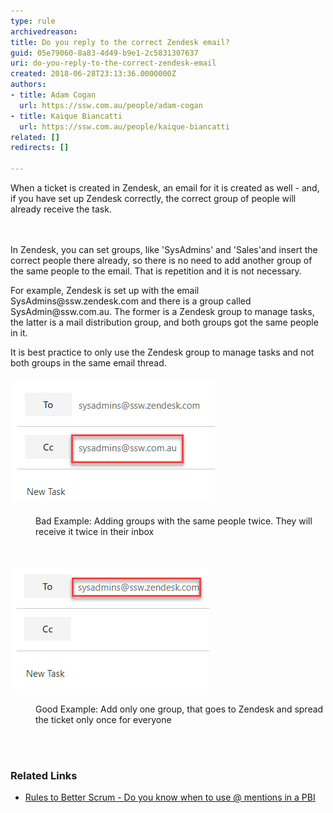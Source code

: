 ```yaml
---
type: rule
archivedreason: 
title: Do you reply to the correct Zendesk email?
guid: 05e79060-8a83-4d49-b9e1-2c5831307637
uri: do-you-reply-to-the-correct-zendesk-email
created: 2018-06-28T23:13:36.0000000Z
authors:
- title: Adam Cogan
  url: https://ssw.com.au/people/adam-cogan
- title: Kaique Biancatti
  url: https://ssw.com.au/people/kaique-biancatti
related: []
redirects: []

---
```



​​When a ticket is created in Zendesk, an email for it is created as well - and, if you have set up Zendesk correctly, the correct group of people will already receive the task.<br>
<br><excerpt class='endintro'></excerpt><br>
<p>In Zendesk, you can set groups, like 'SysAdmins' and 'Sales'and insert the correct people there already, so there is no need to add another group of the same people to the email. That is repetition and it is not necessary.<br></p><p>For example, Zendesk is set up with the email SysAdmins@ssw.zendesk.com and there is a group called SysAdmin@ssw.com.au. The former is a Zendesk group to manage tasks, the latter is a mail distribution group, and both groups got the same people in it.</p><p>It is best practice to only use the Zendesk group to manage tasks and not both groups in the same email thread.<br></p><p><img src="zenddddd.png" alt="zenddddd.png" style="margin:5px;" /><br></p><dd class="ssw15-rteElement-FigureBad">Bad Example: Adding groups with the same people twice. They will receive it twice in their inbox<br></dd><p><br></p><p><img src="zendndnd.png" alt="zendndnd.png" style="margin:5px;" /> <br></p><dd class="ssw15-rteElement-FigureGood"> Good Example: Add only one group, that goes to Zendesk and spread the ticket only once for everyone<br></dd><p>​<br><br></p><h3>Related Links<br></h3><ul><li><a href=/when-you-use-mentions-in-a-pbi>Rules to Better Scrum - Do you know when to use @ mentions in a PBI​​</a><br></li></ul>


